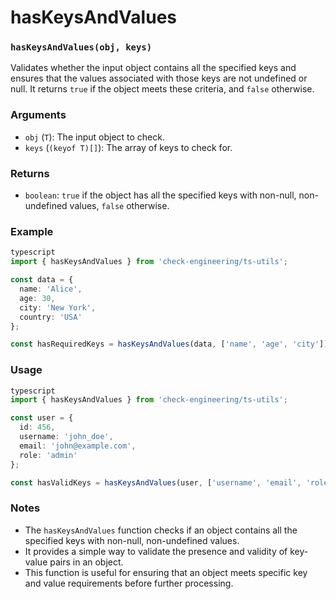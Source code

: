# hasKeysAndValues

### `hasKeysAndValues(obj, keys)`

Validates whether the input object contains all the specified keys and ensures that the values associated with those keys are not undefined or null. It returns `true` if the object meets these criteria, and `false` otherwise.

### Arguments

* `obj` (`T`): The input object to check.
* `keys` (`(keyof T)[]`): The array of keys to check for.

### Returns

* `boolean`: `true` if the object has all the specified keys with non-null, non-undefined values, `false` otherwise.

### Example

```typescript
typescript
import { hasKeysAndValues } from 'check-engineering/ts-utils';

const data = {
  name: 'Alice',
  age: 30,
  city: 'New York',
  country: 'USA'
};

const hasRequiredKeys = hasKeysAndValues(data, ['name', 'age', 'city']); // ==> true
```

### Usage

```typescript
typescript
import { hasKeysAndValues } from 'check-engineering/ts-utils';

const user = {
  id: 456,
  username: 'john_doe',
  email: 'john@example.com',
  role: 'admin'
};

const hasValidKeys = hasKeysAndValues(user, ['username', 'email', 'role']); // ==> true
```

### Notes

* The `hasKeysAndValues` function checks if an object contains all the specified keys with non-null, non-undefined values.
* It provides a simple way to validate the presence and validity of key-value pairs in an object.
* This function is useful for ensuring that an object meets specific key and value requirements before further processing.
